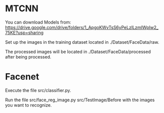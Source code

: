 # MTCNN
You can download Models from: https://drive.google.com/drive/folders/1_ApgoKWvTsS6yPeLzILzmIWpIw2_75KE?usp=sharing

Set up the images in the training dataset located in ./Dataset/FaceData/raw.

The processed images will be located in ./Dataset/FaceData/processed after being processed.
# Facenet
Execute the file src/classifier.py.

Run the file src/face_reg_image.py src/TestImage/Before with the images you want to recognize.

